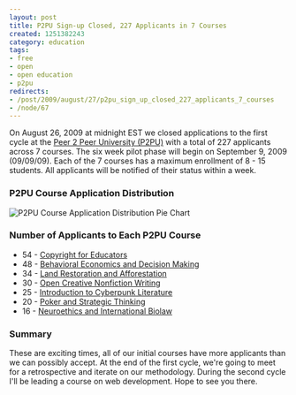 ```yaml
--- 
layout: post
title: P2PU Sign-up Closed, 227 Applicants in 7 Courses
created: 1251382243
category: education
tags:
- free
- open
- open education
- p2pu
redirects:
- /post/2009/august/27/p2pu_sign_up_closed_227_applicants_7_courses
- /node/67
---
```

On August 26, 2009 at midnight EST we closed applications to the first cycle at the <a href="http://p2pu.org">Peer 2 Peer University (P2PU)</a> with a total of 227 applicants across 7 courses. The six week pilot phase will begin on September 9, 2009 (09/09/09). Each of the 7 courses has a maximum enrollment of 8 - 15 students. All applicants will be notified of their status within a week.

<h3>P2PU Course Application Distribution</h3>
<img src="http://chart.apis.google.com/chart?chtt=P2PU+Course+Application+Distribution&chts=000000,12&chs=500x250&chf=bg,s,ffffff&cht=p&chd=t:23.78,14.97,21.14,13.21,11.01,7.04,8.81&chl=Copyright+for+Educators|Land+Restoration+and+A...|Behavioral+Economics|Open+Creative+Nonficti...|Cyberpunk+Literature|Neuroethics+and+Intern...|Poker+and+Strategic+Th...&chco=ffcc00,339933,ff9933,00ffff,9933ff,0033cc,ff0000" alt="P2PU Course Application Distribution Pie Chart" />

<h3>Number of Applicants to Each P2PU Course</h3>
<ul>
<li>54 - <a href="http://p2pu.org/CE1-Outline">Copyright for Educators</a></li>
<li>48 - <a href="http://p2pu.org/BE-Outline">Behavioral Economics and Decision Making</a></li>
<li>34 - <a href="http://p2pu.org/LA-Land%C2%A0Outline">Land Restoration and Afforestation</a></li>
<li>30 - <a href="http://p2pu.org/OCN%C2%A0Outline">Open Creative Nonfiction Writing</a></li>
<li>25 - <a href="http://p2pu.org/CY-Punk%C2%A0Outline">Introduction to Cyberpunk Literature</a></li>
<li>20 - <a href="http://p2pu.org/PO-Poker%C2%A0Outline">Poker and Strategic Thinking</a></li>
<li>16 - <a href="http://p2pu.org/NE-Neuro%C2%A0Outline">Neuroethics and International Biolaw</a></li>
</ul>

<h3>Summary</h3>
These are exciting times, all of our initial courses have more applicants than we can possibly accept. At the end of the first cycle, we're going to meet for a retrospective and iterate on our methodology. During the second cycle I'll be leading a course on web development. Hope to see you there.
